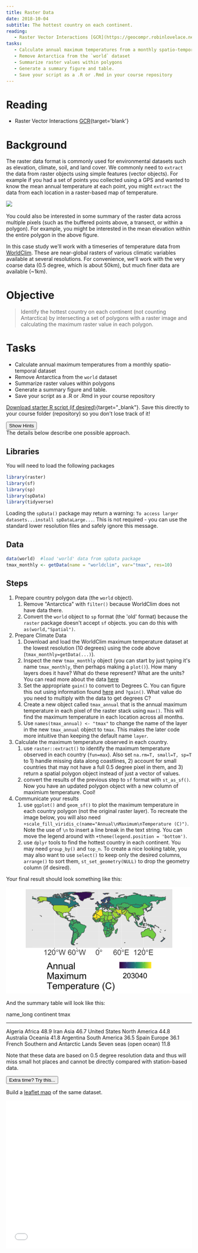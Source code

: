 ```yaml
---
title: Raster Data
date: 2018-10-04 
subtitle: The hottest country on each continent.
reading:
   - Raster Vector Interactions [GCR](https://geocompr.robinlovelace.net/geometric-operations.html#raster-vector){target='blank'}
tasks:
   - Calculate annual maximum temperatures from a monthly spatio-temporal dataset
   - Remove Antarctica from the `world` dataset
   - Summarize raster values within polygons
   - Generate a summary figure and table.
   - Save your script as a .R or .Rmd in your course repository
---
```





# Reading

- Raster Vector Interactions [GCR](https://geocompr.robinlovelace.net/geometric-operations.html#raster-vector){target='blank'}

# Background
The raster data format is commonly used for environmental datasets such as elevation, climate, soil, and land cover. We commonly need to `extract` the data from raster objects using simple features (vector objects).  For example if you had a set of points you collected using a GPS and wanted to know the mean annual temperature at each point, you might `extract` the data from each location in a raster-based map of temperature.

![](https://geocompr.robinlovelace.net/figures/pointextr-1.png)

You could also be interested in some summary of the raster data across multiple pixels (such as the buffered points above, a transect, or within a polygon).  For example, you might be interested in the mean elevation within the entire polygon in the above figure.

In this case study we'll work with a timeseries of temperature data from [WorldClim](http://worldclim.org).  These are near-global rasters of various climatic variables available at several resolutions.  For convenience, we'll work with the very coarse data (0.5 degree, which is about 50km), but much finer data are available (~1km).  

# Objective
> Identify the hottest country on each continent (not counting Antarctica) by intersecting a set of polygons with a raster image and calculating the maximum raster value in each polygon.

# Tasks

- Calculate annual maximum temperatures from a monthly spatio-temporal dataset
- Remove Antarctica from the `world` dataset
- Summarize raster values within polygons
- Generate a summary figure and table.
- Save your script as a .R or .Rmd in your course repository

[<i class="fa fa-file-code-o fa-1x" aria-hidden="true"></i> Download starter R script (if desired)](scripts/CS_06_nocomments.R){target="_blank"}.  Save this directly to your course folder (repository) so you don't lose track of it!

<div class="well">
<button data-toggle="collapse" class="btn btn-primary btn-sm round" data-target="#demo1">Show Hints</button>
<div id="demo1" class="collapse">
The details below describe one possible approach.

## Libraries
You will need to load the following packages

```r
library(raster)
library(sf)
library(sp)
library(spData)
library(tidyverse)
```

Loading the `spData()` package may return a warning: `To access larger datasets...install spDataLarge...`.  This is not required - you can use the standard lower resolution files and safely ignore this message.

## Data

```r
data(world)  #load 'world' data from spData package
tmax_monthly <- getData(name = "worldclim", var="tmax", res=10)
```

## Steps
1. Prepare country polygon data (the `world` object).
    1. Remove "Antarctica" with `filter()` because WorldClim does not have data there.
    2. Convert the `world` object to `sp` format (the 'old' format) because the `raster` package doesn't accept `sf` objects.  you can do this with `as(world,"Spatial")`.
2. Prepare Climate Data 
    1. Download and load the WorldClim maximum temperature dataset at the lowest resolution (10 degrees) using the code above (`tmax_monthly=getData(...)`).
    2. Inspect the new `tmax_monthly` object (you can start by just typing it's name `tmax_monthly`, then perhaps making a `plot()`).  How many layers does it have?  What do these represent?  What are the units?  You can read more about the data [here](http://worldclim.org/formats1)
    3. Set the appropriate `gain()` to convert to Degrees C.  You can figure this out using information found [here](http://worldclim.org/formats1) and `?gain()`.  What value do you need to multiply with the data to get degrees C?
    3. Create a new object called `tmax_annual` that is the annual maximum temperature in each pixel of the raster stack using `max()`.  This will find the maximum temperature in each location across all months.
    4. Use `names(tmax_annual) <- "tmax"` to change the name of the layer in the new `tmax_annual` object to `tmax`. This makes the later code more intuitive than keeping the default name `layer`.
2. Calculate the maximum temperature observed in each country.
    1. use `raster::extract()` to identify the maximum temperature observed in each country (`fun=max`). Also set `na.rm=T, small=T, sp=T` to 1) handle missing data along coastlines, 2) account for small countries that may not have a full 0.5 degree pixel in them, and 3) return a spatial polygon object instead of just a vector of values.
    2. convert the results of the previous step to `sf` format with `st_as_sf()`.  Now you have an updated polygon object with a new column of maximium temperature.  Cool!
3. Communicate your results
    1. use `ggplot()` and `geom_sf()` to plot the maximum temperature in each country polygon (not the original raster layer).  To recreate the image below, you will also need `+scale_fill_viridis_c(name="Annual\nMaximum\nTemperature (C)")`.  Note the use of `\n` to insert a line break in the text string. You can move the legend around with `+theme(legend.position = 'bottom')`.
    2. use `dplyr` tools to find the hottest country in each continent. You may need `group_by()` and `top_n`.  To create a nice looking table, you may also want to use `select()` to keep only the desired columns, `arrange()` to sort them, `st_set_geometry(NULL)` to drop the geometry column (if desired).
</div>
</div>

Your final result should look something like this:

![](CS_06_files/figure-html/unnamed-chunk-3-1.png)<!-- -->

And the summary table will look like this:

name_long                             continent                  tmax
------------------------------------  ------------------------  -----
Algeria                               Africa                     48.9
Iran                                  Asia                       46.7
United States                         North America              44.8
Australia                             Oceania                    41.8
Argentina                             South America              36.5
Spain                                 Europe                     36.1
French Southern and Antarctic Lands   Seven seas (open ocean)    11.8

Note that these data are based on 0.5 degree resolution data and thus will miss small hot places and cannot be directly compared with station-based data.  

<div class="extraswell">
<button data-toggle="collapse" class="btn btn-link" data-target="#extras">
Extra time? Try this...
</button>
<div id="extras" class="collapse">

Build a [leaflet map](https://rstudio.github.io/leaflet/) of the same dataset.



<iframe id="test"  style=" height:400px; width:100%;" scrolling="no"  frameborder="0" src="CS06_leaflet.html"></iframe>


</div>
</div>
